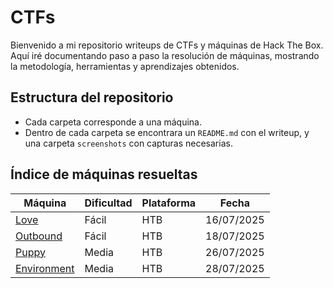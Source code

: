 # CTFs

Bienvenido a mi repositorio writeups de CTFs y máquinas de Hack The Box. Aquí iré documentando paso a paso la resolución de máquinas, mostrando la metodología, herramientas y aprendizajes obtenidos.

## Estructura del repositorio

- Cada carpeta corresponde a una máquina.
- Dentro de cada carpeta se encontrara un `README.md` con el writeup, y una carpeta `screenshots` con capturas necesarias.

## Índice de máquinas resueltas


| Máquina         | Dificultad | Plataforma | Fecha       |
|-----------------|------------|------------|-------------|
| [Love](./Love/readme.md)| Fácil | HTB |16/07/2025 |
| [Outbound](./Outbound/readme.md)| Fácil | HTB | 18/07/2025|
| [Puppy](./Puppy/readme.md) | Media | HTB | 26/07/2025 |
| [Environment](./Environment/readme.md) | Media | HTB | 28/07/2025 |


